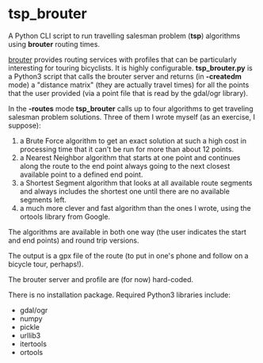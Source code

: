# tsp_brouter
A Python CLI script to run travelling salesman problem (**tsp**) algorithms using **brouter** routing times.

[brouter](https://brouter.de/brouter-web/) provides routing services with profiles that can be particularly interesting for touring bicyclists.  It is highly configurable.  **tsp_brouter.py** is a Python3 script that calls the brouter server and returns (in **-createdm** mode) a "distance matrix" (they are actually travel times) for all the points that the user provided (via a point file that is read by the gdal/ogr library).  

In the **-routes** mode **tsp_brouter** calls up to four algorithms to get traveling salesman problem solutions.  Three of them I wrote myself (as an exercise, I suppose):

1. a Brute Force algorithm to get an exact solution at such a high cost in processing time that it can't be run for more than about 12 points.
2. a Nearest Neighbor algorithm that starts at one point and continues along the route to the end point always going to the next closest available point to a defined end point.
3. a Shortest Segment algorithm that looks at all available route segments and always includes the shortest one until there are no available segments left.
4. a much more clever and fast algorithm than the ones I wrote, using the ortools library from Google.

The algorithms are available in both one way (the user indicates the start and end points) and round trip versions.

The output is a gpx file of the route (to put in one's phone and follow on a bicycle tour, perhaps!).

The brouter server and profile are (for now) hard-coded.

There is no installation package.  Required Python3 libraries include:

- gdal/ogr
- numpy
- pickle
- urllib3
- itertools
- ortools
